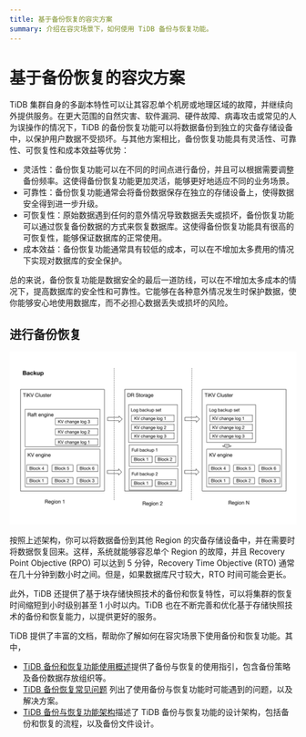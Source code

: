 ```yaml
---
title: 基于备份恢复的容灾方案
summary: 介绍在容灾场景下，如何使用 TiDB 备份与恢复功能。
---
```


# 基于备份恢复的容灾方案

TiDB 集群自身的多副本特性可以让其容忍单个机房或地理区域的故障，并继续向外提供服务。在更大范围的自然灾害、软件漏洞、硬件故障、病毒攻击或常见的人为误操作的情况下，TiDB 的备份恢复功能可以将数据备份到独立的灾备存储设备中，以保护用户数据不受损坏。与其他方案相比，备份恢复功能具有灵活性、可靠性、可恢复性和成本效益等优势：

- 灵活性：备份恢复功能可以在不同的时间点进行备份，并且可以根据需要调整备份频率。这使得备份恢复功能更加灵活，能够更好地适应不同的业务场景。
- 可靠性：备份恢复功能通常会将备份数据保存在独立的存储设备上，使得数据安全得到进一步升级。
- 可恢复性：原始数据遇到任何的意外情况导致数据丢失或损坏，备份恢复功能可以通过恢复备份数据的方式来恢复数据库。这使得备份恢复功能具有很高的可恢复性，能够保证数据库的正常使用。
- 成本效益：备份恢复功能通常具有较低的成本，可以在不增加太多费用的情况下实现对数据库的安全保护。

总的来说，备份恢复功能是数据安全的最后一道防线，可以在不增加太多成本的情况下，提高数据库的安全性和可靠性。它能够在各种意外情况发生时保护数据，使你能够安心地使用数据库，而不必担心数据丢失或损坏的风险。

## 进行备份恢复

![BR log backup and PITR architecture](/media/dr/dr-backup-and-restore.png)

按照上述架构，你可以将数据备份到其他 Region 的灾备存储设备中，并在需要时将数据恢复回来。这样，系统就能够容忍单个 Region 的故障，并且 Recovery Point Objective (RPO) 可以达到 5 分钟，Recovery Time Objective (RTO) 通常在几十分钟到数小时之间。但是，如果数据库尺寸较大，RTO 时间可能会更长。

此外，TiDB 还提供了基于块存储快照技术的备份和恢复特性，可以将集群的恢复时间缩短到小时级别甚至 1 小时以内。TiDB 也在不断完善和优化基于存储快照技术的备份和恢复能力，以提供更好的服务。

TiDB 提供了丰富的文档，帮助你了解如何在容灾场景下使用备份和恢复功能。其中，

- [TiDB 备份和恢复功能使用概述](/br/br-use-overview.md)提供了备份与恢复的使用指引，包含备份策略及备份数据存放组织等。
- [TiDB 备份恢复常见问题](/faq/backup-and-restore-faq.md) 列出了使用备份与恢复功能时可能遇到的问题，以及解决方案。
- [TiDB 备份与恢复功能架构](/br/backup-and-restore-design.md)描述了 TiDB 备份与恢复功能的设计架构，包括备份和恢复的流程，以及备份文件设计。
